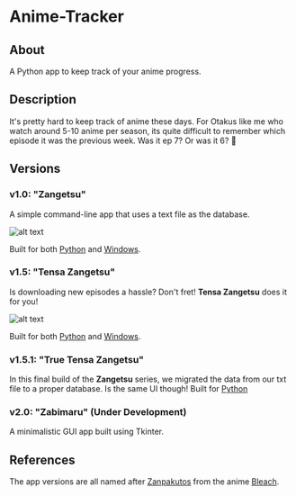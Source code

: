 # Anime-Tracker
## About
A Python app to keep track of your anime progress.
## Description
It's pretty hard to keep track of anime these days. For Otakus like me who watch around 5-10 anime per season, its quite difficult to remember which episode it was the previous week. Was it ep 7? Or was it 6? 🤔

## Versions

### v1.0: "Zangetsu"
A simple command-line app that uses a text file as the database.

![alt text](https://github.com/ashwindasr/Anime-Tracker/blob/master/assets/images/img1.png)

Built for both [Python](https://github.com/ashwindasr/Anime-Tracker/tree/master/v1.0/python) and [Windows](https://github.com/ashwindasr/Anime-Tracker/tree/master/v1.0/windows).

### v1.5: "Tensa Zangetsu"
Is downloading new episodes a hassle? Don't fret! **Tensa Zangetsu** does it for you!

![alt text](https://github.com/ashwindasr/Anime-Tracker/blob/master/assets/images/img2.png)

Built for both [Python](https://github.com/ashwindasr/Anime-Tracker/tree/master/v1.5/python) and [Windows](https://github.com/ashwindasr/Anime-Tracker/tree/master/v1.5/windows).

### v1.5.1: "True Tensa Zangetsu" 
In this final build of the **Zangetsu** series, we migrated the data from our txt file to a proper database. Is the same UI though!
Built for [Python](https://github.com/ashwindasr/Anime-Tracker/tree/master/v1.5.1)

### v2.0: "Zabimaru" (Under Development)
A minimalistic GUI app built using Tkinter.

## References
The app versions are all named after [Zanpakutos](https://bleach.fandom.com/wiki/Zanpakut%C5%8D) from the anime [Bleach](https://en.wikipedia.org/wiki/Bleach_(TV_series)).


